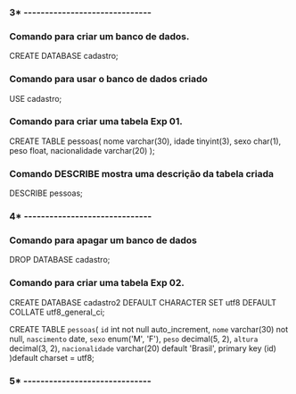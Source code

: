 ### 3* ------------------------------
### Comando para criar um banco de dados.
CREATE DATABASE cadastro;

### Comando para usar o banco de dados criado
USE cadastro;

### Comando para criar uma tabela Exp 01.
CREATE TABLE pessoas(
    nome varchar(30),
    idade tinyint(3),
    sexo char(1),
    peso float,
    nacionalidade varchar(20)
);


### Comando DESCRIBE mostra uma descrição da tabela criada
DESCRIBE pessoas;


### 4* ------------------------------
### Comando para apagar um banco de dados
DROP DATABASE cadastro;


### Comando para criar uma tabela Exp 02.
CREATE DATABASE cadastro2
DEFAULT CHARACTER SET utf8
DEFAULT COLLATE utf8_general_ci;

CREATE TABLE `pessoas`(
    `id` int not null auto_increment,
    `nome` varchar(30) not null,
    `nascimento` date,
    `sexo` enum('M', 'F'),
    `peso` decimal(5, 2),
    `altura` decimal(3, 2),
    `nacionalidade` varchar(20) default 'Brasil',
    primary key (id)
)default charset = utf8;


### 5* ------------------------------


